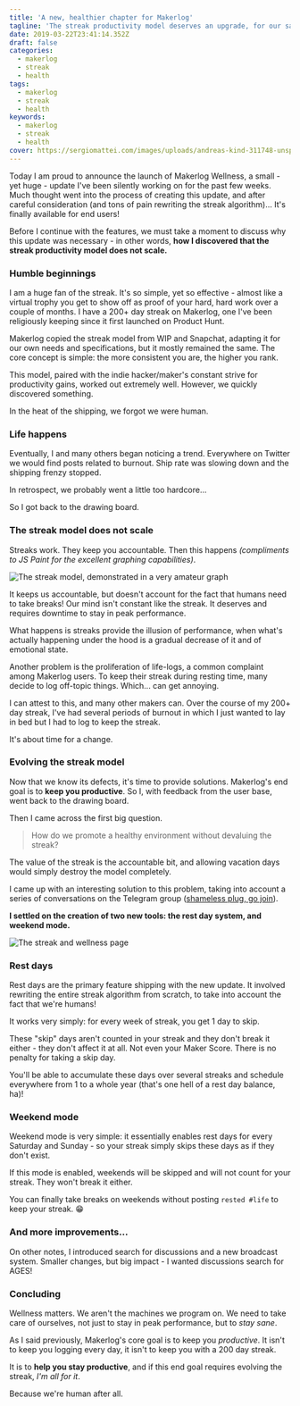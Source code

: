 ```yaml
---
title: 'A new, healthier chapter for Makerlog'
tagline: 'The streak productivity model deserves an upgrade, for our sakes.'
date: 2019-03-22T23:41:14.352Z
draft: false
categories:
  - makerlog
  - streak
  - health
tags:
  - makerlog
  - streak
  - health
keywords:
  - makerlog
  - streak
  - health
cover: https://sergiomattei.com/images/uploads/andreas-kind-311748-unsplash.jpg
---
```


Today I am proud to announce the launch of Makerlog Wellness, a small - yet huge - update I've been silently working on for the past few weeks. Much thought went into the process of creating this update, and after careful consideration (and tons of pain rewriting the streak algorithm)... It's finally available for end users!

Before I continue with the features, we must take a moment to discuss why this update was necessary - in other words, **how I discovered that the streak productivity model does not scale.**

### Humble beginnings

I am a huge fan of the streak. It's so simple, yet so effective - almost like a virtual trophy you get to show off as proof of your hard, hard work over a couple of months. I have a 200+ day streak on Makerlog, one I've been religiously keeping since it first launched on Product Hunt. 

Makerlog copied the streak model from WIP and Snapchat, adapting it for our own needs and specifications, but it mostly remained the same. The core concept is simple: the more consistent you are, the higher you rank. 

This model, paired with the indie hacker/maker's constant strive for productivity gains, worked out extremely well. However, we quickly discovered something.

In the heat of the shipping, we forgot we were human.

### Life happens

Eventually, I and many others began noticing a trend. Everywhere on Twitter we would find posts related to burnout. Ship rate was slowing down and the shipping frenzy stopped.

In retrospect, we probably went a little too hardcore...

So I got back to the drawing board.

### The streak model does not scale

Streaks work. They keep you accountable. Then this happens *(compliments to JS Paint for the excellent graphing capabilities)*.

![The streak model, demonstrated in a very amateur graph](https://i.imgur.com/iB6s6Ad.png)

It keeps us accountable, but doesn't account for the fact that humans need to take breaks! Our mind isn't constant like the streak. It deserves and requires downtime to stay in peak performance.

What happens is streaks provide the illusion of performance, when what's actually happening under the hood is a gradual decrease of it and of emotional state. 

Another problem is the proliferation of life-logs, a common complaint among Makerlog users. To keep their streak during resting time, many decide to log off-topic things. Which... can get annoying.

I can attest to this, and many other makers can. Over the course of my 200+ day streak, I've had several periods of burnout in which I just wanted to lay in bed but I had to log to keep the streak.

It's about time for a change.

### Evolving the streak model

Now that we know its defects, it's time to provide solutions. Makerlog's end goal is to **keep you productive**. So I, with feedback from the user base, went back to the drawing board.

Then I came across the first big question.

> How do we promote a healthy environment without devaluing the streak?

The value of the streak is the accountable bit, and allowing vacation days would simply destroy the model completely.

I came up with an interesting solution to this problem, taking into account a series of conversations on the Telegram group ([shameless plug, go join](https://t.me/makerlog)).

**I settled on the creation of two new tools: the rest day system, and weekend mode.**

![The streak and wellness page](https://i.imgur.com/IYgC6Ps.png)

### Rest days 

Rest days are the primary feature shipping with the new update. It involved rewriting the entire streak algorithm from scratch, to take into account the fact that we're humans! 

It works very simply: for every week of streak, you get 1 day to skip. 

These "skip" days aren't counted in your streak and they don't break it either - they don't affect it at all. Not even your Maker Score. There is no penalty for taking a skip day.

You'll be able to accumulate these days over several streaks and schedule everywhere from 1 to a whole year (that's one hell of a rest day balance, ha)!

### Weekend mode

Weekend mode is very simple: it essentially enables rest days for every Saturday and Sunday - so your streak simply skips these days as if they don't exist.

If this mode is enabled, weekends will be skipped and will not count for your streak. They won't break it either. 

You can finally take breaks on weekends without posting `rested #life` to keep your streak. 😁

### And more improvements...

On other notes, I introduced search for discussions and a new broadcast system. Smaller changes, but big impact - I wanted discussions search for AGES!

### Concluding

Wellness matters. We aren't the machines we program on. We need to take care of ourselves, not just to stay in peak performance, but to *stay sane*.  

As I said previously, Makerlog's core goal is to keep you *productive*. It isn't to keep you logging every day, it isn't to keep you with a 200 day streak. 

It is to **help you stay productive**, and if this end goal requires evolving the streak, *I'm all for it*.

Because we're human after all.
